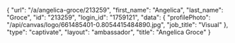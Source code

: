 {
    "url": "\/a\/angelica-groce\/213259",
    "first_name": "Angelica",
    "last_name": "Groce",
    "id": "213259",
    "login_id": "1759121",
    "data": {
        "profilePhoto": "\/api\/canvas\/logo\/661485401-0.8054415484890.jpg",
        "job_title": "Visual"
    },
    "type": "captivate",
    "layout": "ambassador",
    "title": "Angelica Groce"
}